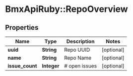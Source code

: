 # BmxApiRuby::RepoOverview

## Properties
Name | Type | Description | Notes
------------ | ------------- | ------------- | -------------
**uuid** | **String** | Repo UUID | [optional] 
**name** | **String** | Repo Name | [optional] 
**issue_count** | **Integer** | # open issues | [optional] 


